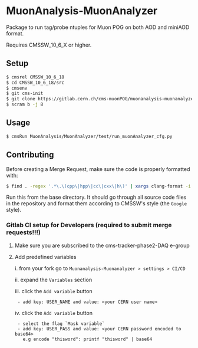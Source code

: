 # MuonAnalysis-MuonAnalyzer

Package to run tag/probe ntuples for Muon POG on both AOD and miniAOD format.

Requires CMSSW_10_6_X or higher.

## Setup
```bash
$ cmsrel CMSSW_10_6_18 
$ cd CMSSW_10_6_18/src
$ cmsenv
$ git cms-init
$ git clone https://gitlab.cern.ch/cms-muonPOG/muonanalysis-muonanalyzer.git MuonAnalysis/MuonAnalyzer
$ scram b -j 8
```

## Usage
```bash
$ cmsRun MuonAnalysis/MuonAnalyzer/test/run_muonAnalyzer_cfg.py
```

## Contributing

Before creating a Merge Request, make sure the code is properly formatted with:

```bash
$ find . -regex '.*\.\(cpp\|hpp\|cc\|cxx\|h\)' | xargs clang-format -i
```

Run this from the base directory. It should go through all source code files in the repository and format them according to CMSSW's style (the `Google` style).


### Gitlab CI setup for Developers (required to submit merge requests!!!)

1. Make sure you are subscribed to the cms-tracker-phase2-DAQ e-group

2. Add predefined variables

    i. from your fork go to `Muonanalysis-Muonanalyzer > settings > CI/CD`

    ii. expand the `Variables` section

    iii. click the `Add variable` button

        - add key: USER_NAME and value: <your CERN user name>

    iv. click the `Add variable` button

        - select the flag `Mask variable`
        - add key: USER_PASS and value: <your CERN password encoded to base64>
          e.g encode "thisword": printf "thisword" | base64
